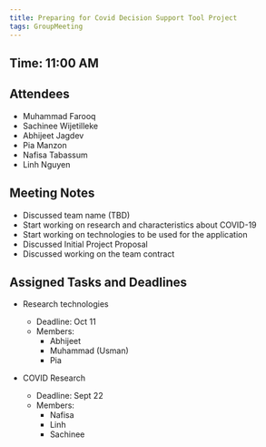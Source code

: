 ```yaml
---
title: Preparing for Covid Decision Support Tool Project
tags: GroupMeeting
---
```


## Time: 11:00 AM

## Attendees
- Muhammad Farooq
- Sachinee Wijetilleke
- Abhijeet Jagdev
- Pia Manzon
- Nafisa Tabassum
- Linh Nguyen

## Meeting Notes
- Discussed team name (TBD)
- Start working on research and characteristics about COVID-19
- Start working on technologies to be used for the application
- Discussed Initial Project Proposal
- Discussed working on the team contract

## Assigned Tasks and Deadlines
- Research technologies
    - Deadline: Oct 11
    - Members:
        - Abhijeet
        - Muhammad (Usman)
        - Pia

- COVID Research
    - Deadline: Sept 22
    - Members:
        - Nafisa
        - Linh
        - Sachinee
